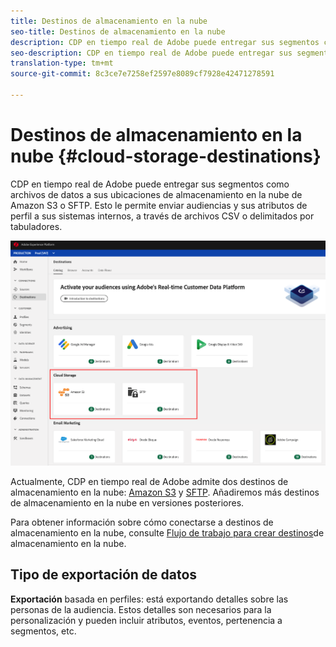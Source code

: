 ```yaml
---
title: Destinos de almacenamiento en la nube
seo-title: Destinos de almacenamiento en la nube
description: CDP en tiempo real de Adobe puede entregar sus segmentos como archivos de datos a sus ubicaciones de almacenamiento en la nube de Amazon S3 o SFTP. Añadiremos más destinos de almacenamiento en la nube en versiones posteriores.
seo-description: CDP en tiempo real de Adobe puede entregar sus segmentos como archivos de datos a sus ubicaciones de almacenamiento en la nube de Amazon S3 o SFTP. Añadiremos más destinos de almacenamiento en la nube en versiones posteriores.
translation-type: tm+mt
source-git-commit: 8c3ce7e7258ef2597e8089cf7928e42471278591

---
```



# Destinos de almacenamiento en la nube {#cloud-storage-destinations}

CDP en tiempo real de Adobe puede entregar sus segmentos como archivos de datos a sus ubicaciones de almacenamiento en la nube de Amazon S3 o SFTP. Esto le permite enviar audiencias y sus atributos de perfil a sus sistemas internos, a través de archivos CSV o delimitados por tabuladores.

![Destinos de almacenamiento de Adobe Cloud](/help/rtcdp/destinations/assets/cloud-storage-destinations.png)

Actualmente, CDP en tiempo real de Adobe admite dos destinos de almacenamiento en la nube: [Amazon S3](/help/rtcdp/destinations/amazon-s3-destination.md) y [SFTP](/help/rtcdp/destinations/sftp-destination.md). Añadiremos más destinos de almacenamiento en la nube en versiones posteriores.

Para obtener información sobre cómo conectarse a destinos de almacenamiento en la nube, consulte [Flujo de trabajo para crear destinos](/help/rtcdp/destinations/cloud-storage-destinations-workflow.md)de almacenamiento en la nube.

## Tipo de exportación de datos

**Exportación** basada en perfiles: está exportando detalles sobre las personas de la audiencia. Estos detalles son necesarios para la personalización y pueden incluir atributos, eventos, pertenencia a segmentos, etc.

